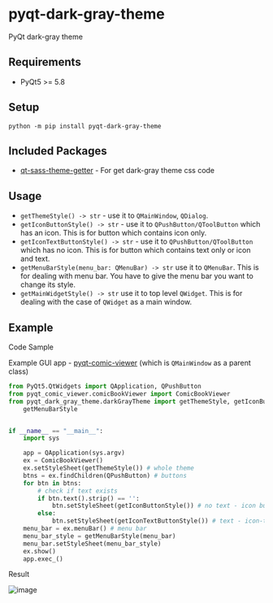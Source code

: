 # pyqt-dark-gray-theme
PyQt dark-gray theme

## Requirements
* PyQt5 >= 5.8

## Setup
`python -m pip install pyqt-dark-gray-theme`

## Included Packages
* <a href="https://github.com/yjg30737/qt-sass-theme-getter.git">qt-sass-theme-getter</a> - For get dark-gray theme css code

## Usage
* `getThemeStyle() -> str` - use it to `QMainWindow`, `QDialog`.
* `getIconButtonStyle() -> str` - use it to `QPushButton/QToolButton` which has an icon. This is for button which contains icon only.
* `getIconTextButtonStyle() -> str` - use it to `QPushButton/QToolButton` which has no icon. This is for button which contains text only or icon and text.
* `getMenuBarStyle(menu_bar: QMenuBar) -> str` use it to `QMenuBar`. This is for dealing with menu bar. You have to give the menu bar you want to change its style. 
* `getMainWidgetStyle() -> str` use it to top level `QWidget`. This is for dealing with the case of `QWidget` as a main window.

## Example
Code Sample

Example GUI app - <a href="https://github.com/yjg30737/pyqt-comic-viewer.git">pyqt-comic-viewer</a> (which is `QMainWindow` as a parent class)
```Python
from PyQt5.QtWidgets import QApplication, QPushButton
from pyqt_comic_viewer.comicBookViewer import ComicBookViewer
from pyqt_dark_gray_theme.darkGrayTheme import getThemeStyle, getIconButtonStyle, getIconTextButtonStyle, \
    getMenuBarStyle


if __name__ == "__main__":
    import sys

    app = QApplication(sys.argv)
    ex = ComicBookViewer()
    ex.setStyleSheet(getThemeStyle()) # whole theme
    btns = ex.findChildren(QPushButton) # buttons
    for btn in btns:
        # check if text exists
        if btn.text().strip() == '':
            btn.setStyleSheet(getIconButtonStyle()) # no text - icon button style
        else:
            btn.setStyleSheet(getIconTextButtonStyle()) # text - icon-text button style
    menu_bar = ex.menuBar() # menu bar
    menu_bar_style = getMenuBarStyle(menu_bar)
    menu_bar.setStyleSheet(menu_bar_style)
    ex.show()
    app.exec_()
```

Result

![image](https://user-images.githubusercontent.com/55078043/155912764-9857cc04-b2b8-462b-85a4-f35a697207cb.png)

